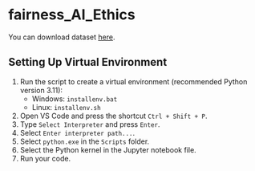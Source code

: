 # fairness_AI_Ethics
You can download dataset [here](https://www.kaggle.com/datasets/ziya07/diabetes-clinical-dataset100k-rows).
## Setting Up Virtual Environment

1. Run the script to create a virtual environment (recommended Python version 3.11):
    - Windows: `installenv.bat`
    - Linux: `installenv.sh`
2. Open VS Code and press the shortcut `Ctrl + Shift + P`.
3. Type `Select Interpreter` and press `Enter`.
4. Select `Enter interpreter path...`.
5. Select `python.exe` in the `Scripts` folder.
6. Select the Python kernel in the Jupyter notebook file.
7. Run your code.